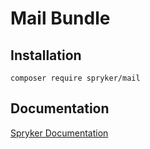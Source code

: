 # Mail Bundle

## Installation

```
composer require spryker/mail
```

## Documentation

[Spryker Documentation](http://spryker.github.io)
